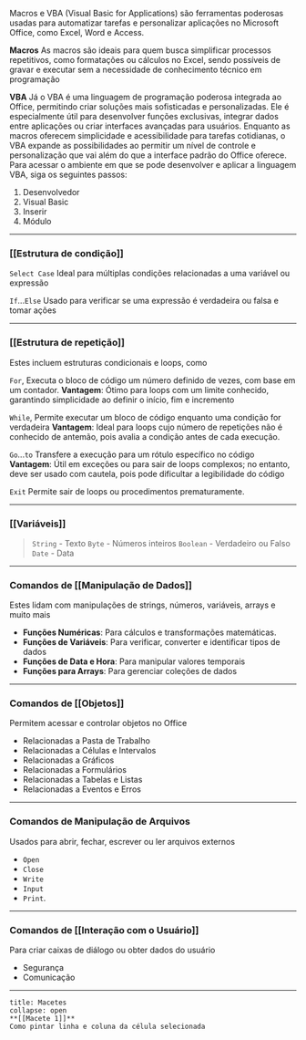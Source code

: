 Macros e VBA (Visual Basic for Applications) são ferramentas poderosas usadas para automatizar tarefas e personalizar aplicações no Microsoft Office, como Excel, Word e Access.

**Macros**
As macros são ideais para quem busca simplificar processos repetitivos, como formatações ou cálculos no Excel, sendo possíveis de gravar e executar sem a necessidade de conhecimento técnico em programação

**VBA**
Já o VBA é uma linguagem de programação poderosa integrada ao Office, permitindo criar soluções mais sofisticadas e personalizadas. Ele é especialmente útil para desenvolver funções exclusivas, integrar dados entre aplicações ou criar interfaces avançadas para usuários. Enquanto as macros oferecem simplicidade e acessibilidade para tarefas cotidianas, o VBA expande as possibilidades ao permitir um nível de controle e personalização que vai além do que a interface padrão do Office oferece. Para acessar o ambiente em que se pode desenvolver e aplicar a linguagem VBA, siga os seguintes passos:

1. Desenvolvedor
2. Visual Basic
3. Inserir
4. Módulo

---
### [[Estrutura de condição]]

`Select Case`
Ideal para múltiplas condições relacionadas a uma variável ou expressão

`If`...`Else`
Usado para verificar se uma expressão é verdadeira ou falsa e tomar ações 

---
### [[Estrutura de repetição]]
Estes incluem estruturas condicionais e loops, como

`For`, 
Executa o bloco de código um número definido de vezes, com base em um contador.
**Vantagem**: Ótimo para loops com um limite conhecido, garantindo simplicidade ao definir o início, fim e incremento

`While`, 
Permite executar um bloco de código enquanto uma condição for verdadeira
**Vantagem**: Ideal para loops cujo número de repetições não é conhecido de antemão, pois avalia a condição antes de cada execução.

`Go`...`to`
Transfere a execução para um rótulo específico no código
**Vantagem**: Útil em exceções ou para sair de loops complexos; no entanto, deve ser usado com cautela, pois pode dificultar a legibilidade do código

`Exit`
Permite sair de loops ou procedimentos prematuramente.

---
### [[Variáveis]]
>`String` - Texto
>`Byte` - Números inteiros
>`Boolean` - Verdadeiro ou Falso
>`Date` - Data

---
### Comandos de [[Manipulação de Dados]]
Estes lidam com manipulações de strings, números, variáveis, arrays e muito mais 
- **Funções Numéricas**: Para cálculos e transformações matemáticas.
- **Funções de Variáveis**: Para verificar, converter e identificar tipos de dados
- **Funções de Data e Hora**: Para manipular valores temporais
- **Funções para Arrays**: Para gerenciar coleções de dados

---
### Comandos de [[Objetos]] 
Permitem acessar e controlar objetos no Office
- Relacionadas a Pasta de Trabalho
- Relacionadas a Células e Intervalos
- Relacionadas a Gráficos
- Relacionadas a Formulários
- Relacionadas a Tabelas e Listas
- Relacionadas a Eventos e Erros

---
### Comandos de Manipulação de Arquivos
Usados para abrir, fechar, escrever ou ler arquivos externos
- `Open`
- `Close`
- `Write`
- `Input`
- `Print`.

---
### Comandos de [[Interação com o Usuário]]
Para criar caixas de diálogo ou obter dados do usuário
- Segurança
- Comunicação

---

```ad-check
title: Macetes
collapse: open
**[[Macete 1]]**
Como pintar linha e coluna da célula selecionada

```
